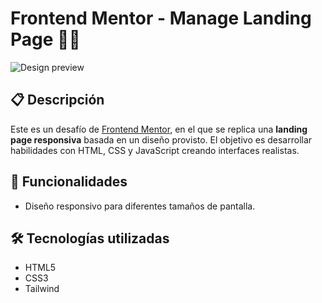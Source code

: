 # Frontend Mentor - Manage Landing Page 🧑‍💻

![Design preview](./design/desktop-preview.jpg)

## 📋 Descripción

Este es un desafío de [Frontend Mentor](https://www.frontendmentor.io), en el que se replica una **landing page responsiva** basada en un diseño provisto. El objetivo es desarrollar habilidades con HTML, CSS y JavaScript creando interfaces realistas.

## 🚀 Funcionalidades

- Diseño responsivo para diferentes tamaños de pantalla.

## 🛠️ Tecnologías utilizadas

- HTML5
- CSS3
- Tailwind 
